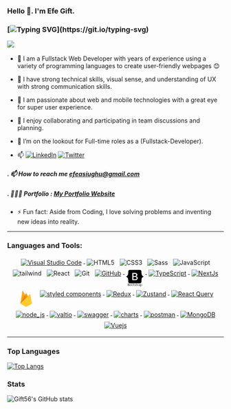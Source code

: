 ### Hello 👋. I'm Efe Gift.

### [![Typing SVG](https://readme-typing-svg.herokuapp.com?font=comfortaa&color=016EEA&size=24&width=500&lines=+Software+Developer;Full-Stack+Developer!;It's+Nice+meeting+you...)](https://git.io/typing-svg)


![](https://github.com/gift56)

- :man: I am a Fullstack Web Developer with years of experience using a variety of programming languages to create user-friendly webpages 😊
  
- :blossom: I have strong technical skills, visual sense, and understanding of UX with strong communication skills.

- :trident: I am passionate about web and mobile technologies with a great eye for super user experience.
- 👯 I enjoy collaborating and participating in team discussions and planning.
- 🤔 I’m on the lookout for Full-time roles as a (Fullstack-Developer).
- 📫 [![LinkedIn](https://img.shields.io/badge/LinkedIn-%230077B5.svg?&style=for-the-badge&logo=linkedin&logoColor=white)](https://www.linkedin.com/in/efe-gift-109120241/) [![Twitter](https://img.shields.io/badge/Twitter-%231DA1F2.svg?&style=for-the-badge&logo=twitter&logoColor=white)](https://twitter.com/AsiughuE)
##### . 📫 How to reach me efeasiughu@gmail.com
##### . 👨🏻‍💻 Portfolio : [My Portfolio Website](https://giftedprofile.netlify.app/)
- ⚡ Fun fact: Aside from Coding, I love solving problems and inventing new ideas into reality.

---
### Languages and Tools:
<p align="center">
 <a href="https://code.visualstudio.com/download" target="_blank" >
 <img src="https://cdn.jsdelivr.net/gh/devicons/devicon/icons/vscode/vscode-original.svg" alt="Visual Studio Code" height="40" style="vertical-align:top; margin:4px"> 
 </a>
<img src="https://cdn.jsdelivr.net/gh/devicons/devicon/icons/html5/html5-original.svg" alt="HTML5" height="40" style="vertical-align:top; margin:4px">
<img src="https://cdn.jsdelivr.net/gh/devicons/devicon/icons/css3/css3-original.svg" alt="CSS3"  height="40" style="vertical-align:top; margin:4px">
<img src="https://cdn.jsdelivr.net/gh/devicons/devicon/icons/sass/sass-original.svg" alt="Sass"  height="40" style="vertical-align:top; margin:4px">
<img src="https://cdn.jsdelivr.net/gh/devicons/devicon/icons/javascript/javascript-original.svg" alt="JavaScript"  height="40" style="vertical-align:top; margin:4px">
<img src="https://www.vectorlogo.zone/logos/tailwindcss/tailwindcss-icon.svg" alt="tailwind"  height="40" style="vertical-align:top; margin:4px">
<img  src="https://cdn.jsdelivr.net/gh/devicons/devicon/icons/react/react-original.svg" alt="React"   height="40" style="vertical-align:top; margin:4px">
<img  src="https://cdn.jsdelivr.net/gh/devicons/devicon/icons/git/git-original.svg" alt="Git"  height="40" style="vertical-align:top; margin:4px">
 <a href="https://github.com/gift56" target="_blank" > 
<img  src="https://encrypted-tbn0.gstatic.com/images?q=tbn:ANd9GcSuZ3SKA8cR3JS27Y_ijrqVSHjoDKjM_bhK7Q&usqp=CAU" alt="GitHub"  height="40" style="vertical-align:top;   margin:4px">
 </a>
 <a href="https://getbootstrap.com" target="_blank" >
 <img src="https://raw.githubusercontent.com/devicons/devicon/master/icons/bootstrap/bootstrap-plain-wordmark.svg" alt="bootstrap" height="40"   style="vertical-align:top; margin: 4px" /> 
</a>
 <a href="https://www.typescriptlang.org/" target="_blank" >
 <img src="https://raw.githubusercontent.com/danielcranney/readme-generator/main/public/icons/skills/typescript-colored.svg"  alt="TypeScript" height="40" style="vertical-align:top;   margin:4px" /> </a>
<a href="https://nextjs.org/docs" target="_blank" >
 <img src="https://res.cloudinary.com/dg3gyk0gu/image/upload/v1669674284/tags/next.png"  height="40" alt="NextJs" style="vertical-align:top;   margin:4px" />
</a>
<img src="https://raw.githubusercontent.com/github/explore/80688e429a7d4ef2fca1e82350fe8e3517d3494d/topics/firebase/firebase.png" alt="Firebase" height="40" style="vertical-align:top; margin:4px">
<a href="https://styled-components.com/docs" target="_blank" >
<img src="https://images.velog.io/images/jongsunpark88/post/32f4053b-daa1-4fbc-b8e5-2a3d0651faf4/style300.png" alt="styled components" height="40" style="vertical-align:top; margin:4px">
</a>
 <a href="https://redux.js.org/" target="_blank" >
<img src="https://w7.pngwing.com/pngs/413/852/png-transparent-redux-react-logo-javascript-dq-purple-violet-text.png" alt="Redux" height="40" style="vertical-align:top; margin:4px">
</a>
 <a href="https://docs.pmnd.rs/zustand/getting-started/introduction" target="_blank" >
<img src="https://miro.medium.com/max/800/1*fKV3_Y4usDYZKPsNp1yCvA.png" alt="Zustand" height="40" style="vertical-align:top; margin:4px">
</a>
 <a href="https://tanstack.com/query/v3/docs/react/overview" target="_blank" >
  <img src="https://miro.medium.com/v2/resize:fit:1400/1*elhu-42TzQEdsFjKDbQhhA.png" alt="React Query" height="40" style="vertical-align:top; margin:4px">
</a>
  <a href="https://nodejs.org/en" target="_blank" >
  <img src="https://images.g2crowd.com/uploads/product/image/social_landscape/social_landscape_f0b606abb6d19089febc9faeeba5bc05/nodejs-development-services.png" alt="node_js" height="40" style="vertical-align:top; margin:4px">
</a>
  <a href="[https://nodejs.org/en](https://valtio.pmnd.rs/docs/introduction/getting-started)" target="_blank" >
  <img src="https://blog.kakaocdn.net/dn/bMIGgF/btrHunzQ91P/auEHqluVNSN8K8S5snqxWk/img.png" alt="valtio" height="40" style="vertical-align:top; margin:4px">
</a>
   <a href="https://swagger.io/docs/" target="_blank" >
  <img src="https://docs.oracle.com/cloud/apiary/images/swagger-logo.png" alt="swagger" height="40" style="vertical-align:top; margin:4px">
</a>
 <a href="https://www.chartjs.org/" target="_blank">
  <img src="https://asset.brandfetch.io/idFdo8ulhr/idzj34qGQm.png" alt="charts" height="40" style="vertical-align:top; margin:4px">
</a>
 <a href="https://learning.postman.com/docs/publishing-your-api/documenting-your-api/" target="_blank">
  <img src="https://cdn.worldvectorlogo.com/logos/postman.svg" alt="postman" height="40" style="vertical-align:top; margin:4px">
</a>
 <a href="https://www.mongodb.com/" target="_blank">
  <img src="https://www.openlogic.com/sites/default/files/image/2021-06/image-blog-openlogic-what-is-mongodb.png" alt="MongoDB" height="40" style="vertical-align:top; margin:4px">
</a>
 <a href="https://vuejs.org/guide/introduction.html" target="_blank">
 <img src="https://encrypted-tbn0.gstatic.com/images?q=tbn:ANd9GcQTOL6C3zO9ct2c4Bw7618vvtyeYCAAHxKscA&usqp=CAU"  alt="Vuejs" height="40" style="vertical-align:top;   
   margin:4px" /> 
 </a>
 
---

### Top Languages

[![Top Langs](https://github-readme-stats.vercel.app/api/top-langs/?username=gift56)](https://github.com/gift56/github-readme-stats)

### Stats
![Gift56's GitHub stats](https://github-readme-stats.vercel.app/api?username=gift56&count_private=true)
